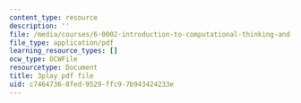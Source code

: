 ```yaml
---
content_type: resource
description: ''
file: /media/courses/6-0002-introduction-to-computational-thinking-and-data-science-fall-2016/c74647368fed9529ffc97b943424233e_h0e2HAPTGF4.pdf
file_type: application/pdf
learning_resource_types: []
ocw_type: OCWFile
resourcetype: Document
title: 3play pdf file
uid: c7464736-8fed-9529-ffc9-7b943424233e
---
```

